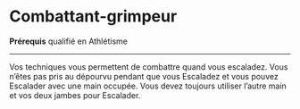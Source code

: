 # Combattant-grimpeur

<p><strong>Prérequis</strong> qualifié en Athlétisme</p>
<hr>
<p>Vos techniques vous permettent de combattre quand vous escaladez. Vous n’êtes pas pris au dépourvu pendant que vous Escaladez et vous pouvez Escalader avec une main occupée. Vous devez toujours utiliser l’autre main et vos deux jambes pour Escalader.</p>